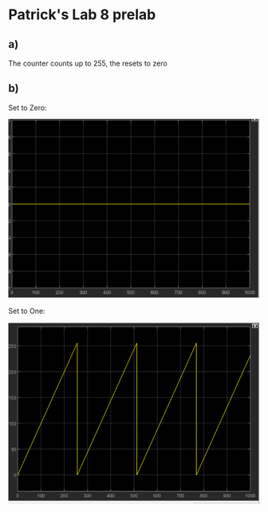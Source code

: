 # Patrick's Lab 8 prelab

## a)

The counter counts up to 255, the resets to zero

## b)

Set to Zero:

![set to zero](prelab_0.png)

Set to One:

![set to one](prelab_1.png)